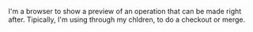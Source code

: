 I'm a browser to show a preview of an operation that can be made right after.
Tipically, I'm using through my chldren, to do a checkout or merge.